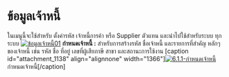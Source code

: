 # ข้อมูลเจ้าหนี้

ในเมนูนี้จะใช้สำหรับ ตั้งค่ารหัส เจ้าหนี้การค้า หรือ Supplier ตัวแทน
และนำไปใช้สำหรับระบบ ทุกระบบ [![ข้อมูลเจ้าหนี้01](http://www.smlaccount.com/manual/wp-content/uploads/2017/11/ข้อมูลเจ้าหนี้01.jpg)](http://www.smlaccount.com/manual/wp-content/uploads/2017/11/ข้อมูลเจ้าหนี้01.jpg) **กำหนดเจ้าหนี้ :**
สำหรับการสร้างรหัส ชื่อเจ้าหนี้ และรายการที่สำคัญ หลักๆของเจ้าหนี้ เช่น รหัส
ชื่อ ที่อยู่ เลขที่ผู้เสียภาษี สาขา และสถานะการใช้งาน [caption
id="attachment_1138" align="alignnone"
width="1366"][![6.1.1-กำหนดเจ้าหนี้](http://www.smlaccount.com/manual/wp-content/uploads/2017/11/6.1.1-กำหนดเจ้าหนี้.jpg)](http://www.smlaccount.com/manual/wp-content/uploads/2017/11/6.1.1-กำหนดเจ้าหนี้.jpg) กำหนดเจ้าหนี้[/caption]  

